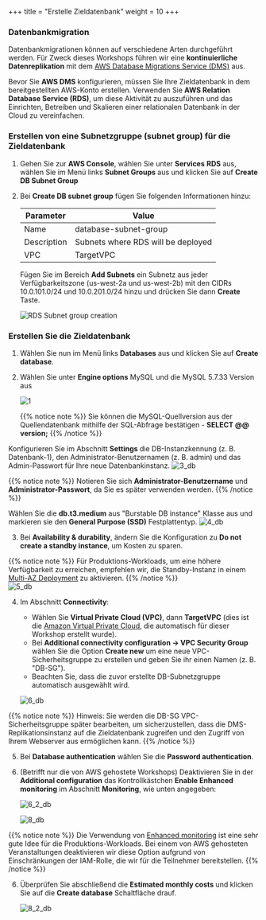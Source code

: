 +++
title = "Erstelle Zieldatenbank"
weight = 10
+++

### Datenbankmigration

Datenbankmigrationen können auf verschiedene Arten durchgeführt werden. 
Für Zweck dieses Workshops führen wir eine **kontinuierliche Datenreplikation** mit 
dem <a href = "https://aws.amazon.com/dms/" target="_blank" rel="noopener noreferrer">AWS Database Migrations Service (DMS)</a> aus.

Bevor Sie **AWS DMS** konfigurieren, müssen Sie Ihre Zieldatenbank in dem bereitgestellten 
AWS-Konto erstellen. Verwenden Sie **AWS Relation Database Service (RDS)**, um diese Aktivität 
zu auszuführen und das Einrichten, Betreiben und Skalieren einer relationalen Datenbank in der Cloud zu vereinfachen.

### Erstellen von eine Subnetzgruppe (subnet group) für die Zieldatenbank

1. Gehen Sie zur **AWS Console**, wählen Sie unter **Services** **RDS** aus, 
wählen Sie im Menü links **Subnet Groups** aus und klicken Sie auf **Create DB Subnet Group**

2. Bei **Create DB subnet group** fügen Sie folgenden Informationen hinzu:

    | Parameter           | Value                    |
    | ------------------- | ------------------------ |
    | Name                | database-subnet-group     |
    | Description         | Subnets where RDS will be deployed |
    | VPC      | TargetVPC            |

    Fügen Sie im Bereich **Add Subnets** ein Subnetz aus jeder Verfügbarkeitszone (us-west-2a und us-west-2b) mit den CIDRs 10.0.101.0/24 und 10.0.201.0/24 hinzu und drücken Sie dann **Create** Taste.

    ![RDS Subnet group creation](/db-mig/db-subnet-group.en.png)    

### Erstellen Sie die Zieldatenbank    

1. Wählen Sie nun im Menü links **Databases** aus und klicken Sie auf **Create database**.
2. Wählen Sie unter **Engine options** MySQL und die MySQL 5.7.33 Version aus

    ![1](/db-mig/1.png)


    {{% notice note %}}
Sie können die MySQL-Quellversion aus der Quellendatenbank mithilfe der SQL-Abfrage bestätigen - **SELECT @@ version;**
{{% /notice %}}

Konfigurieren Sie im Abschnitt **Settings** die DB-Instanzkennung (z. B. Datenbank-1), 
den Administrator-Benutzernamen (z. B. admin) und das Admin-Passwort für Ihre neue Datenbankinstanz.
    ![3_db](/db-mig/3_db.png)

{{% notice note %}}
Notieren Sie sich **Administrator-Benutzername** und **Administrator-Passwort**, da Sie es später verwenden werden.
{{% /notice %}}

Wählen Sie die **db.t3.medium** aus "Burstable DB instance" Klasse aus und markieren sie den **General Purpose (SSD)** Festplattentyp.
    ![4_db](/db-mig/4_db.png)

3. Bei **Availability & durability**, ändern Sie die Konfiguration zu **Do not create a standby instance**, um Kosten zu sparen.

{{% notice note %}}
Für Produktions-Workloads, um eine höhere Verfügbarkeit zu erreichen, empfehlen wir, die Standby-Instanz in einem 
<a href="https://docs.aws.amazon.com/AmazonRDS/latest/UserGuide/Concepts.MultiAZ.html" target="_blank" rel="noopener noreferrer">Multi-AZ Deployment</a> zu aktivieren.
{{% /notice %}}  
    ![5_db](/db-mig/5_db.png)

4. Im Abschnitt **Connectivity**:
    * Wählen Sie **Virtual Private Cloud (VPC)**, dann **TargetVPC** (dies ist die <a href="https://aws.amazon.com/vpc/" target="_blank" rel="noopener noreferrer"> Amazon Virtual Private Cloud</a>, 
    die automatisch für dieser Workshop erstellt wurde).
    * Bei **Additional connectivity configuration -> VPC Security Group** wählen Sie die Option **Create new** um eine neue VPC-Sicherheitsgruppe zu erstellen 
    und geben Sie ihr einen Namen (z. B. "DB-SG").
    * Beachten Sie, dass die zuvor erstellte DB-Subnetzgruppe automatisch ausgewählt wird.

    ![6_db](/db-mig/6_db.png)


{{% notice note %}}
Hinweis: Sie werden die DB-SG VPC-Sicherheitsgruppe später bearbeiten, um sicherzustellen, dass die DMS-Replikationsinstanz auf 
die Zieldatenbank zugreifen und den Zugriff von Ihrem Webserver aus ermöglichen kann.
{{% /notice %}}

5. Bei **Database authentication** wählen Sie die **Password authentication**.

6. (Betrifft nur die von AWS gehostete Workshops) Deaktivieren Sie in der **Additional configuration** 
das Kontrollkästchen **Enable Enhanced monitoring** im Abschnitt **Monitoring**, wie unten angegeben:

    ![6_2_db](/db-mig/6_2_db.png)

    ![8_db](/db-mig/8_db.png)

{{% notice note %}}
Die Verwendung von <a href="https://docs.aws.amazon.com/AmazonRDS/latest/UserGuide/USER_Monitoring.OS.html" target="_blank" rel="noopener noreferrer">Enhanced monitoring</a> 
ist eine sehr gute Idee für die Produktions-Workloads. Bei einem von AWS gehosteten Veranstaltungen deaktivieren wir diese Option 
aufgrund von Einschränkungen der IAM-Rolle, die wir für die Teilnehmer bereitstellen.
{{% /notice %}}

6. Überprüfen Sie abschließend die **Estimated monthly costs** und klicken Sie auf die **Create database** Schaltfläche drauf.

   ![8_2_db](/db-mig/8_2_db.png)
